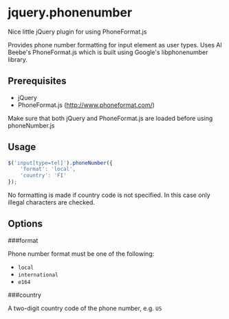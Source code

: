 jquery.phonenumber
==================

Nice little jQuery plugin for using PhoneFormat.js

Provides phone number formatting for input element as user types. Uses
Al Beebe's PhoneFormat.js which is built using Google's libphonenumber library.

Prerequisites
-------------

* jQuery
* PhoneFormat.js (http://www.phoneformat.com/)

Make sure that both jQuery and PhoneFormat.js are loaded before using phoneNumber.js

Usage
-----
```javascript
$('input[type=tel]').phoneNumber({
    'format': 'local',
    'country': 'FI'
});
```
    
No formatting is made if country code is not specified. In this case only illegal characters are checked.
    
Options
-------

###format

Phone number format must be one of the following:
* `local`
* `international`
* `e164`

###country

A two-digit country code of the phone number, e.g. `US`
